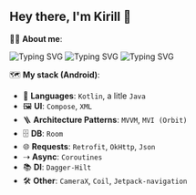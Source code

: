 ## Hey there, I'm Kirill 👋

👨‍💻 **About me**:

![Typing SVG](https://readme-typing-svg.demolab.com?font=Inter&size=16&pause=5000&color=53F783&width=1000&height=25&lines=Android+Developer)
![Typing SVG](https://readme-typing-svg.demolab.com?font=Inter&size=16&pause=5000&color=FFFFFF&width=1000&height=25&lines=Student+of+Perm+State+University)
![Typing SVG](https://readme-typing-svg.demolab.com?font=Inter&size=16&pause=5000&color=FFFFFF&width=1000&height=25&lines=Always+learning,+always+trying+my+best)

🗺️ **My stack (Android)**:
- 📢 **Languages**: `Kotlin`, a litle `Java`
- 🖼️ **UI**: `Compose`, `XML`
- 🪜 **Architecture Patterns**: `MVVM`, `MVI (Orbit)`
- 🗄️ **DB**: `Room`
- 🌐 **Requests**: `Retrofit`, `OkHttp`, `Json`
-  ⇢ **Async**: `Coroutines`
- 📚 **DI**: `Dagger-Hilt`
- 🛠️ **Other**: `CameraX`, `Coil`, `Jetpack-navigation`
